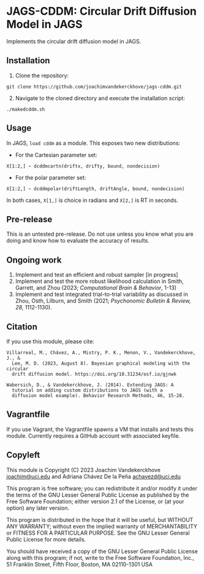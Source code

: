 # JAGS-CDDM: Circular Drift Diffusion Model in JAGS

Implements the circular drift diffusion model in JAGS.

## Installation

1. Clone the repository:

```{bash}
git clone https://github.com/joachimvandekerckhove/jags-cddm.git
```

2. Navigate to the cloned directory and execute the installation script:

```{bash}
./makedcddm.sh
```

## Usage

In JAGS, `load cddm` as a module.  This exposes two new distributions:

* For the Cartesian parameter set:

```{r}
X[1:2,] ~ dcddmcartn(driftx, drifty, bound, nondecision)
```

* For the polar parameter set:

```{r}
X[1:2,] ~ dcddmpolar(driftLength, driftAngle, bound, nondecision)
```

In both cases, `X[1,]` is choice in radians and `X[2,]` is RT in seconds.


## Pre-release

This is an untested pre-release.  Do not use unless you know what you are doing
and know how to evaluate the accuracy of results.


## Ongoing work

1. Implement and test an efficient and robust sampler [in progress]
2. Implement and test the more robust likelihood calculation in Smith, Garrett, and Zhou
   (2023; _Computational Brain & Behavior_, 1-13)
3. Implement and test integrated trial-to-trial variability as discussed in Zhou, Osth,
   Lilburn, and Smith (2021; _Psychonomic Bulletin & Review, 28,_ 1112-1130).



## Citation

If you use this module, please cite:

    Villarreal, M., Chávez, A., Mistry, P. K., Menon, V., Vandekerckhove, J., &
      Lee, M. D. (2023, August 8). Bayesian graphical modeling with the circular
      drift diffusion model. https://doi.org/10.31234/osf.io/gjnwk

    Wabersich, D., & Vandekerckhove, J. (2014). Extending JAGS: A
      tutorial on adding custom distributions to JAGS (with a
      diffusion model example). Behavior Research Methods, 46, 15-28.


## Vagrantfile

If you use Vagrant, the Vagrantfile spawns a VM that installs and tests this
module.  Currently requires a GitHub account with associated keyfile.


## Copyleft

This module is Copyright (C) 2023 Joachim Vandekerckhove <joachim@uci.edu>
and Adriana Chávez De la Peña <achavezd@uci.edu>

This program is free software; you can redistribute it and/or modify
it under the terms of the GNU Lesser General Public License as published by
the Free Software Foundation; either version 2.1 of the License, or
(at your option) any later version.

This program is distributed in the hope that it will be useful,
but WITHOUT ANY WARRANTY; without even the implied warranty of
MERCHANTABILITY or FITNESS FOR A PARTICULAR PURPOSE.  See the
GNU Lesser General Public License for more details.

You should have received a copy of the GNU Lesser General Public License
along with this program; if not, write to the Free Software
Foundation, Inc., 51 Franklin Street, Fifth Floor, Boston, MA 02110-1301  USA
